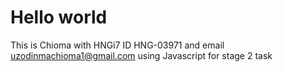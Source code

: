 # Hello world
This is Chioma with HNGi7 ID HNG-03971 and email uzodinmachioma1@gmail.com 
using Javascript for stage 2 task
